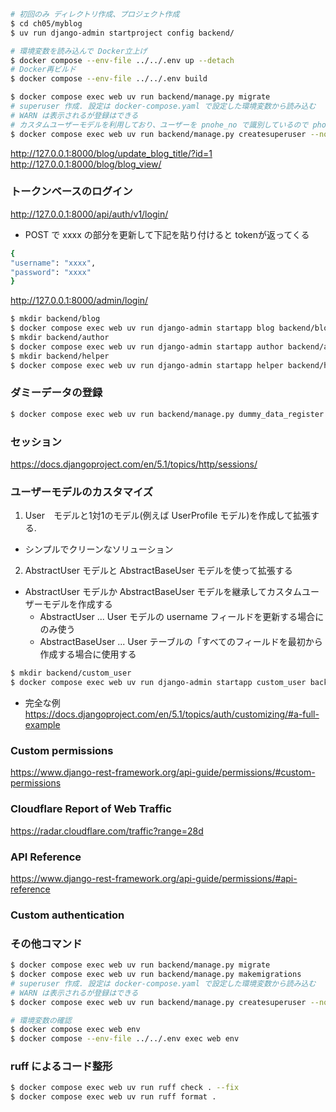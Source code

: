 ```sh
# 初回のみ ディレクトリ作成、プロジェクト作成
$ cd ch05/myblog
$ uv run django-admin startproject config backend/

# 環境変数を読み込んで Docker立上げ
$ docker compose --env-file ../../.env up --detach
# Docker再ビルド
$ docker compose --env-file ../../.env build

$ docker compose exec web uv run backend/manage.py migrate
# superuser 作成. 設定は docker-compose.yaml で設定した環境変数から読み込む
# WARN は表示されるが登録はできる
# カスタムユーザーモデルを利用しており、ユーザーを pnohe_no で識別しているので phone_no を別途設定している
$ docker compose exec web uv run backend/manage.py createsuperuser --noinput --phone_no 08087654321
```
http://127.0.0.1:8000/blog/update_blog_title/?id=1
http://127.0.0.1:8000/blog/blog_view/

### トークンベースのログイン
http://127.0.0.1:8000/api/auth/v1/login/
- POST で xxxx の部分を更新して下記を貼り付けると tokenが返ってくる
```sh
{
"username": "xxxx",
"password": "xxxx"
}
```

http://127.0.0.1:8000/admin/login/

```sh
$ mkdir backend/blog
$ docker compose exec web uv run django-admin startapp blog backend/blog
$ mkdir backend/author
$ docker compose exec web uv run django-admin startapp author backend/author
$ mkdir backend/helper
$ docker compose exec web uv run django-admin startapp helper backend/helper
```

### ダミーデータの登録
```sh
$ docker compose exec web uv run backend/manage.py dummy_data_register
```

### セッション
https://docs.djangoproject.com/en/5.1/topics/http/sessions/

### ユーザーモデルのカスタマイズ

1. User　モデルと1対1のモデル(例えば UserProfile モデル)を作成して拡張する.
  - シンプルでクリーンなソリューション
2. AbstractUser モデルと AbstractBaseUser モデルを使って拡張する
  - AbstractUser モデルか AbstractBaseUser モデルを継承してカスタムユーザーモデルを作成する
     - AbstractUser ... User モデルの username  フィールドを更新する場合にのみ使う
     - AbstractBaseUser ... User テーブルの「すべてのフィールドを最初から作成する場合に使用する

```sh
$ mkdir backend/custom_user
$ docker compose exec web uv run django-admin startapp custom_user backend/custom_user
```
- 完全な例
https://docs.djangoproject.com/en/5.1/topics/auth/customizing/#a-full-example

### Custom permissions
https://www.django-rest-framework.org/api-guide/permissions/#custom-permissions

### Cloudflare Report of Web Traffic
https://radar.cloudflare.com/traffic?range=28d

### API Reference
https://www.django-rest-framework.org/api-guide/permissions/#api-reference

### Custom authentication


### その他コマンド

```sh
$ docker compose exec web uv run backend/manage.py migrate
$ docker compose exec web uv run backend/manage.py makemigrations
# superuser 作成. 設定は docker-compose.yaml で設定した環境変数から読み込む
# WARN は表示されるが登録はできる
$ docker compose exec web uv run backend/manage.py createsuperuser --noinput

# 環境変数の確認
$ docker compose exec web env
$ docker compose --env-file ../../.env exec web env
```

### ruff によるコード整形
```sh
$ docker compose exec web uv run ruff check . --fix
$ docker compose exec web uv run ruff format .
```
